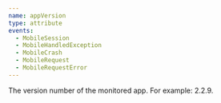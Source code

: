 ```yaml
---
name: appVersion
type: attribute
events:
  - MobileSession
  - MobileHandledException
  - MobileCrash
  - MobileRequest
  - MobileRequestError
---
```


The version number of the monitored app. For example: 2.2.9.
